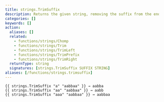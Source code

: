 ```yaml
---
title: strings.TrimSuffix
description: Returns the given string, removing the suffix from the end of the string.
categories: []
keywords: []
action:
  aliases: []
  related:
    - functions/strings/Chomp
    - functions/strings/Trim
    - functions/strings/TrimLeft
    - functions/strings/TrimPrefix
    - functions/strings/TrimRight
  returnType: string
  signatures: [strings.TrimSuffix SUFFIX STRING]
aliases: [/functions/strings.trimsuffix]
---
```


```go-html-template
{{ strings.TrimSuffix "a" "aabbaa" }} → aabba
{{ strings.TrimSuffix "aa" "aabbaa" }} → aabb
{{ strings.TrimSuffix "aaa" "aabbaa" }} → aabbaa
```
